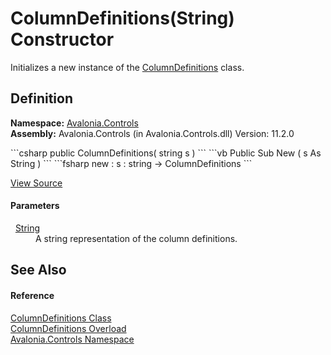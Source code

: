 # ColumnDefinitions(String) Constructor


Initializes a new instance of the <a href="T_Avalonia_Controls_ColumnDefinitions">ColumnDefinitions</a> class.



## Definition
**Namespace:** <a href="N_Avalonia_Controls">Avalonia.Controls</a>  
**Assembly:** Avalonia.Controls (in Avalonia.Controls.dll) Version: 11.2.0

<Tabs groupId="api-code-preview">
<TabItem value="csharp" label="C#">
```csharp
public ColumnDefinitions(
	string s
)
```
</TabItem>
<TabItem value="vb" label="VB">
```vb
Public Sub New ( 
	s As String
)
```
</TabItem>
<TabItem value="fsharp" label="F#">
```fsharp
new : 
        s : string -> ColumnDefinitions
```
</TabItem>
</Tabs>



<a href="https://github.com/AvaloniaUI/Avalonia/tree/master/src/Avalonia.Controls/ColumnDefinitions.cs#L26" title="View the source code">View Source</a>



#### Parameters
<dl><dt>  <a href="https://learn.microsoft.com/dotnet/api/system.string" target="_blank" rel="noopener noreferrer">String</a></dt><dd>A string representation of the column definitions.</dd></dl>

## See Also


#### Reference
<a href="T_Avalonia_Controls_ColumnDefinitions">ColumnDefinitions Class</a>  
<a href="Overload_Avalonia_Controls_ColumnDefinitions__ctor">ColumnDefinitions Overload</a>  
<a href="N_Avalonia_Controls">Avalonia.Controls Namespace</a>  
